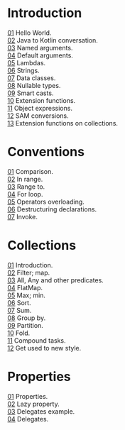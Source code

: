 # Introduction  
  
[01](1_Introduction/01_HelloWorld.kt) Hello World.  
[02](1_Introduction/02_JavaToKotlinConversation.kt) Java to Kotlin conversation.  
[03](1_Introduction/03_NamedArguments.kt) Named arguments.  
[04](1_Introduction/04_DefaultArguments.kt) Default arguments.  
[05](1_Introduction/05_Lambdas.kt) Lambdas.  
[06](1_Introduction/06_Strings.kt) Strings.  
[07](1_Introduction/07_DataClasses.kt) Data classes.  
[08](1_Introduction/08_NullableTypes.kt) Nullable types.  
[09](1_Introduction/09_SmartCasts.kt) Smart casts.  
[10](1_Introduction/10_ExtensionFunctions.kt) Extension functions.  
[11](1_Introduction/11_ObjectExpressions.kt) Object expressions.  
[12](1_Introduction/12_SAMconversions.kt) SAM conversions.  
[13](1_Introduction/13_ExtensionFunctionsOnCollections.kt) Extension functions on collections.  
  
  
  
# Conventions  
  
[01](2_Conventions/01_Comparison.kt) Comparison.  
[02](2_Conventions/02_In_range.kt) In range.  
[03](2_Conventions/03_Range_to.kt) Range to.  
[04](2_Conventions/04_For_loop.kt) For loop.  
[05](2_Conventions/05_Operators_overloading.kt) Operators overloading.  
[06](2_Conventions/06_Destructuring_declarations.kt) Destructuring declarations.  
[07](2_Conventions/07_Invoke.kt) Invoke.  
  
  
  
# Collections  
  
[01](3_Collections/01_Introduction.kt) Introduction.  
[02](3_Collections/02_Filter;_map.kt) Filter; map.  
[03](3_Collections/03_All,_Any_and_other_predicates.kt) All, Any and other predicates.  
[04](3_Collections/04_FlatMap.kt) FlatMap.  
[05](3_Collections/05_Max;_min.kt) Max; min.  
[06](3_Collections/06_Sort.kt) Sort.  
[07](3_Collections/07_Sum.kt) Sum.  
[08](3_Collections/08_GroupBy.kt) Group by.  
[09](3_Collections/09_Partition.kt) Partition.  
[10](3_Collections/10_Fold.kt) Fold.  
[11](3_Collections/11_Compound_tasks.kt) Compound tasks.  
[12](3_Collections/12_Get_used_to_new_style.kt) Get used to new style.  
  
  
  
# Properties  
  
[01](4_Properties/1_Properties.kt) Properties.  
[02](4_Properties/2_Lazy_property.kt) Lazy property.  
[03](4_Properties/3_Delegates_example.kt) Delegates example.  
[04](4_Properties/4_Delegates.kt) Delegates.  